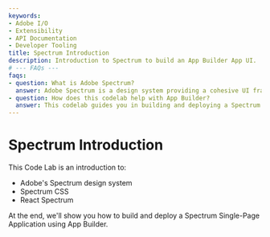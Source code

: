 ```yaml
---
keywords:
- Adobe I/O
- Extensibility
- API Documentation
- Developer Tooling
title: Spectrum Introduction
description: Introduction to Spectrum to build an App Builder App UI.
# --- FAQs ---
faqs:
- question: What is Adobe Spectrum?
  answer: Adobe Spectrum is a design system providing a cohesive UI framework including Spectrum CSS and React Spectrum for building consistent user interfaces.
- question: How does this codelab help with App Builder?
  answer: This codelab guides you in building and deploying a Spectrum Single-Page Application using App Builder, demonstrating practical use of the Spectrum design system.
---
```

# Spectrum Introduction

This Code Lab is an introduction to: 

* Adobe's Spectrum design system
* Spectrum CSS 
* React Spectrum  

At the end, we'll show you how to build and deploy a Spectrum Single-Page Application using App Builder.
